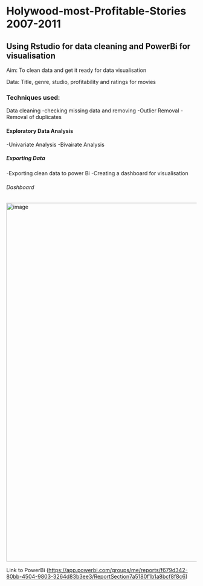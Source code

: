 # Holywood-most-Profitable-Stories 2007-2011
## Using Rstudio for data cleaning and PowerBi for visualisation

Aim: To clean data and get it ready for data visualisation

Data: Title, genre, studio, profitability and ratings for movies 

### Techniques used:

Data cleaning
-checking missing data and removing
-Outlier Removal
-Removal of duplicates

#### Exploratory Data Analysis
-Univariate Analysis
-Bivairate Analysis

##### Exporting Data
-Exporting clean data to power Bi
-Creating a dashboard for visualisation

###### Dashboard

<img width="950" alt="image" src="https://user-images.githubusercontent.com/129055280/228021293-ba5c0d7b-c16b-43be-b0db-3a7d53d4fe93.png">

Link to PowerBi (https://app.powerbi.com/groups/me/reports/f679d342-80bb-4504-9803-3264d83b3ee3/ReportSection7a5180f1b1a8bcf8f8c6)
